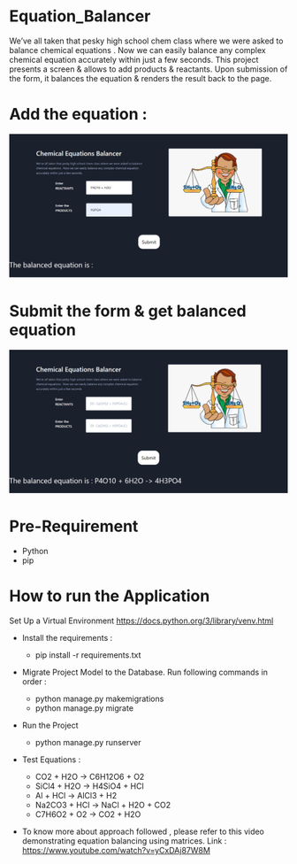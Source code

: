# Equation_Balancer
We’ve all taken that pesky high school chem class where we were asked to balance chemical equations . Now we can easily balance any complex chemical equation accurately within just a few seconds. This project presents a screen & allows to add products & reactants. Upon submission of the form, it balances the equation & renders the result back to the page.

# Add the equation : 
![demo](demo-1.png)

# Submit the form & get balanced equation
![demo2](demo-2.png)

# Pre-Requirement

- Python
- pip

# How to run the Application

Set Up a Virtual Environment https://docs.python.org/3/library/venv.html

- Install the requirements : 
    - pip install -r requirements.txt

- Migrate Project Model to the Database. Run following commands in order :  
    - python manage.py makemigrations
    - python manage.py migrate

- Run the Project 
    - python manage.py runserver


- Test Equations : 
    - CO2 + H2O → C6H12O6 + O2
    - SiCl4 + H2O → H4SiO4 + HCl
    - Al + HCl → AlCl3 + H2
    - Na2CO3 + HCl → NaCl + H2O + CO2
    - C7H6O2 + O2 → CO2 + H2O

- To know more about approach followed , please refer to this video demonstrating equation balancing using matrices. Link : https://www.youtube.com/watch?v=yCxDAj87W8M
